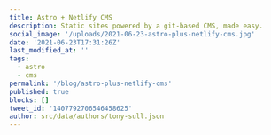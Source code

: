 ```yaml
---
title: Astro + Netlify CMS
description: Static sites powered by a git-based CMS, made easy.
social_image: '/uploads/2021-06-23-astro-plus-netlify-cms.jpg'
date: '2021-06-23T17:31:26Z'
last_modified_at: ''
tags:
  - astro
  - cms
permalink: '/blog/astro-plus-netlify-cms'
published: true
blocks: []
tweet_id: '1407792706546458625'
author: src/data/authors/tony-sull.json
---
```

